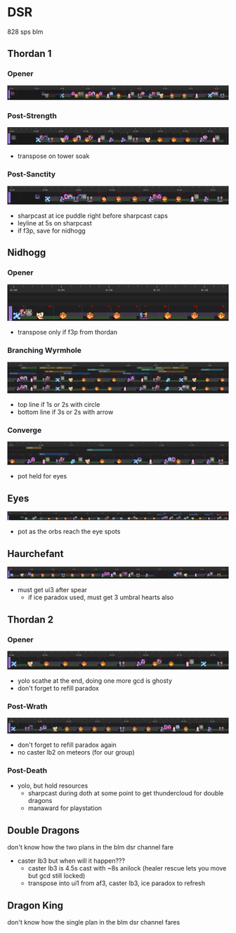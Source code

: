 # DSR

828 sps blm

## Thordan 1

### Opener

![thordan_1a](thordan_1a.png)

### Post-Strength

![thordan_1b](thordan_1b.png)

- transpose on tower soak

### Post-Sanctity

![thordan_1c](thordan_1c.png)

- sharpcast at ice puddle right before sharpcast caps
- leyline at 5s on sharpcast
- if f3p, save for nidhogg

## Nidhogg

### Opener

![nidhogg_1](nidhogg_1.png)

- transpose only if f3p from thordan

### Branching Wyrmhole

![nidhogg_2](nidhogg_2.png)

- top line if 1s or 2s with circle
- bottom line if 3s or 2s with arrow

### Converge

![nidhogg_3](nidhogg_3.png)

- pot held for eyes

## Eyes

![eyes](eyes.png)

- pot as the orbs reach the eye spots

## Haurchefant

![haurchefant](haurchefant.png)

- must get ui3 after spear
  - if ice paradox used, must get 3 umbral hearts also

## Thordan 2

### Opener

![thordan_2a](thordan_2a.png)

- yolo scathe at the end, doing one more gcd is ghosty
- don't forget to refill paradox

### Post-Wrath

![thordan_2b](thordan_2b.png)

- don't forget to refill paradox again
- no caster lb2 on meteors (for our group)

### Post-Death

- yolo, but hold resources
  - sharpcast during doth at some point to get thundercloud for double dragons
  - manaward for playstation

## Double Dragons

don't know how the two plans in the blm dsr channel fare

- caster lb3 but when will it happen???
  - caster lb3 is 4.5s cast with ~8s anilock (healer rescue lets you move but gcd still locked)
  - transpose into ui1 from af3, caster lb3, ice paradox to refresh

## Dragon King

don't know how the single plan in the blm dsr channel fares
